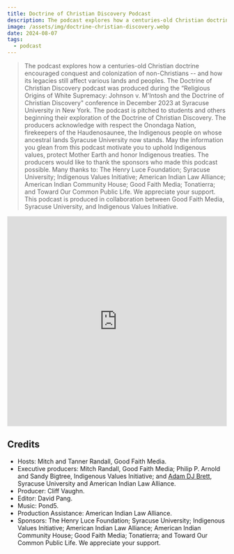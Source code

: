 ```yaml
---
title: Doctrine of Christian Discovery Podcast
description: The podcast explores how a centuries-old Christian doctrine encouraged conquest and colonization of non-Christians -- and how its legacies still affect various lands and peoples.
image: /assets/img/doctrine-christian-discovery.webp
date: 2024-08-07
tags:
  - podcast
---
```


> The podcast explores how a centuries-old Christian doctrine encouraged conquest and colonization of non-Christians -- and how its legacies still affect various lands and peoples.
> The Doctrine of Christian Discovery podcast was produced during the “Religious Origins of White Supremacy: Johnson v. M'Intosh and the Doctrine of Christian Discovery" conference in December 2023 at Syracuse University in New York.
> The podcast is pitched to students and others beginning their exploration of the Doctrine of Christian Discovery.
> The producers acknowledge with respect the Onondaga Nation, firekeepers of the Haudenosaunee, the Indigenous people on whose ancestral lands Syracuse University now stands. May the information you glean from this podcast motivate you to uphold Indigenous values, protect Mother Earth and honor Indigenous treaties.
> The producers would like to thank the sponsors who made this podcast possible. Many thanks to: The Henry Luce Foundation; Syracuse University; Indigenous Values Initiative; American Indian Law Alliance; American Indian Community House; Good Faith Media; Tonatierra; and Toward Our Common Public Life. We appreciate your support.
> This podcast is produced in collaboration between Good Faith Media, Syracuse University, and Indigenous Values Initiative.

<iframe src="https://playlist.megaphone.fm/?p=AOOOI2818414790" width="100%" height="482" frameborder="0"></iframe>


Credits
-------

-   Hosts: Mitch and Tanner Randall, Good Faith Media.
-   Executive producers: Mitch Randall, Good Faith Media; Philip P. Arnold and Sandy Bigtree, Indigenous Values Initiative; and [Adam DJ Brett](https://adamdjbrett.com/), Syracuse University and American Indian Law Alliance.
-   Producer: Cliff Vaughn.
-   Editor: David Pang.
-   Music: Pond5.
-   Production Assistance: American Indian Law Alliance.
-   Sponsors: The Henry Luce Foundation; Syracuse University; Indigenous Values Initiative; American Indian Law Alliance; American Indian Community House; Good Faith Media; Tonatierra; and Toward Our Common Public Life. We appreciate your support.